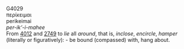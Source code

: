 G4029  
περίκειμαι  
perikeimai  
*per-ik‘-i-mahee*  
From [4012](g4012) and [2749](g2749) to *lie* all *around*, that is,
*inclose*, *encircle*, *hamper* (literally or figuratively): - be bound
(compassed) with, hang about.  
